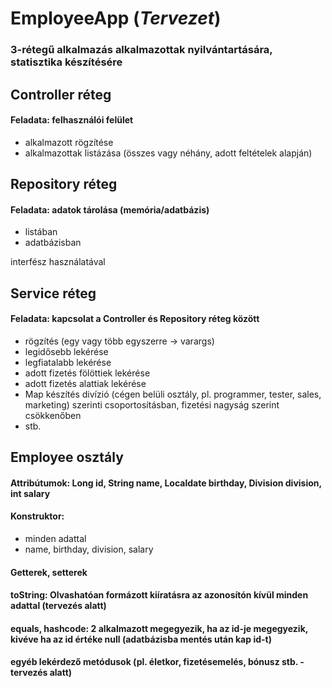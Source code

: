 # EmployeeApp (*Tervezet*)
### 3-rétegű alkalmazás alkalmazottak nyilvántartására, statisztika készítésére

## Controller réteg
#### Feladata: felhasználói felület
  - alkalmazott rögzítése
  - alkalmazottak listázása (összes vagy néhány, adott feltételek alapján)

## Repository réteg
#### Feladata: adatok tárolása (memória/adatbázis)
  - listában
  - adatbázisban

interfész használatával

## Service réteg
#### Feladata: kapcsolat a Controller és Repository réteg között
  - rögzítés (egy vagy több egyszerre -> varargs)
  - legidősebb lekérése
  - legfiatalabb lekérése
  - adott fizetés fölöttiek lekérése
  - adott fizetés alattiak lekérése
  - Map készítés divízió (cégen belüli osztály, pl. programmer, tester, sales, marketing) szerinti csoportosításban, fizetési nagyság szerint csökkenőben
  - stb.

## Employee osztály
#### Attribútumok: Long id, String name, Localdate birthday, Division division, int salary
#### Konstruktor:
 - minden adattal
 - name, birthday, division, salary
#### Getterek, setterek
#### toString: Olvashatóan formázott kiíratásra az azonosítón kívül minden adattal (tervezés alatt)
#### equals, hashcode: 2 alkalmazott megegyezik, ha az id-je megegyezik, kivéve ha az id értéke null (adatbázisba mentés után kap id-t)
#### egyéb lekérdező metódusok (pl. életkor, fizetésemelés, bónusz stb. - tervezés alatt)
